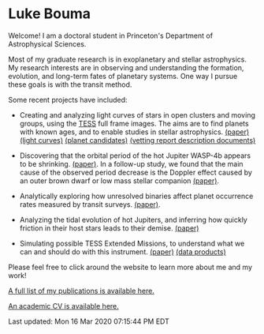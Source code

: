 # Luke Bouma

Welcome!  I am a doctoral student in Princeton's Department of Astrophysical
Sciences. 

Most of my graduate research is in exoplanetary and stellar astrophysics.  My
research interests are in observing and understanding the formation, evolution,
and long-term fates of planetary systems.  One way I pursue these goals is with
the transit method.

Some recent projects have included:

* Creating and analyzing light curves of stars in open clusters and moving
  groups, using the
  [TESS](https://en.wikipedia.org/wiki/Transiting_Exoplanet_Survey_Satellite)
  full frame images. The aims are to find planets with known ages, and to
  enable studies in stellar astrophysics.
  [(paper)](https://ui.adsabs.harvard.edu/abs/2019ApJS..245...13B/abstract)
  [(light curves)](http://archive.stsci.edu/hlsp/cdips)
  [(planet candidates)](https://exofop.ipac.caltech.edu/tess/view_ctoi.php)
  [(vetting report description documents)](http://lgbouma.com/notes/)

* Discovering that the orbital period of the hot Jupiter WASP-4b appears to be
  shrinking. [(paper)](https://ui.adsabs.harvard.edu/abs/2019AJ....157..217B/abstract).
  In a follow-up study, we found that the main cause of the observed period
  decrease is the Doppler effect caused by an outer brown dwarf or low mass
  stellar companion [(paper)](https://arxiv.org/abs/2004.00637v1).

* Analytically exploring how unresolved binaries affect planet occurrence rates
  measured by transit surveys.
  [(paper)](https://ui.adsabs.harvard.edu/abs/2018AJ....155..244B/abstract). 

* Analyzing the tidal evolution of hot Jupiters, and inferring how quickly
  friction in their host stars leads to their demise.
  [(paper)](https://ui.adsabs.harvard.edu/abs/2018AJ....155..165P/abstract)

* Simulating possible TESS Extended Missions, to understand what we can and
  should do with this instrument.
  [(paper)](https://ui.adsabs.harvard.edu/abs/2017arXiv170508891B/abstract)
  [(data products)](https://scholar.princeton.edu/jwinn/extended-mission-simulations)

Please feel free to click around the website to learn more about me and my
work!

[A full list of my publications is available
here.](https://ui.adsabs.harvard.edu/search/filter_database_fq_database=OR&filter_database_fq_database=database%3A%22astronomy%22&fq=%7B!type%3Daqp%20v%3D%24fq_database%7D&fq_database=(database%3A%22astronomy%22)&q=author%3A(%22bouma%2C%20l%22)&sort=date%20desc%2C%20bibcode%20desc)

[An academic CV is available here.](/pdfs/LukeBouma_CV_20200304.pdf)

Last updated: Mon 16 Mar 2020 07:15:44 PM EDT
